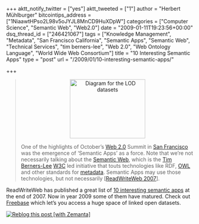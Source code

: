 +++
aktt_notify_twitter = ["yes"]
aktt_tweeted = ["1"]
author = "Herbert Mühlburger"
bitcointips_address = ["1NiaawtHPso2L98v5oJYJL8MnCD9HuXDpW"]
categories = ["Computer Science", "Semantic Web", "Web2.0"]
date = "2009-01-11T19:23:56+00:00"
dsq_thread_id = ["246421067"]
tags = ["Knowledge Management", "Metadata", "San Francisco California", "Semantic Apps", "Semantic Web", "Technical Services", "tim berners-lee", "Web 2.0", "Web Ontology Language", "World Wide Web Consortium"]
title = "10 Interesting Semantic Apps"
type = "post"
url = "/2009/01/10-interesting-semantic-apps/"

+++
<blockquote style="text-align: left;">
  <div class="zemanta-img zemanta-action-dragged">
    <p style="text-align: center;">
      <a href="http://en.wikipedia.org/wiki/Image:Linking-Open-Data-diagram_2008-03-31.png"><img class="aligncenter" title="Diagram for the Linking Open Data Datasets" src="http://upload.wikimedia.org/wikipedia/en/thumb/5/55/Linking-Open-Data-diagram_2008-03-31.png/202px-Linking-Open-Data-diagram_2008-03-31.png" alt="Diagram for the LOD datasets" width="202" height="158" /></a>
    </p>
  </div>
  
  <p>
    One of the highlights of October&#8217;s <a class="zem_slink" title="Web 2.0" rel="wikipedia" href="http://en.wikipedia.org/wiki/Web_2.0">Web 2.0</a> Summit in <a class="zem_slink" title="San Francisco, California" rel="geolocation" href="http://maps.google.com/maps?ll=37.7793,-122.4192&spn=0.1,0.1&q=37.7793,-122.4192%20%28San%20Francisco%2C%20California%29&t=h">San Francisco</a> was the emergence of &#8216;Semantic Apps&#8217; as a force. Note that we&#8217;re not necessarily talking about the <a class="zem_slink" title="Semantic Web" rel="wikipedia" href="http://en.wikipedia.org/wiki/Semantic_Web">Semantic Web</a>, which is the <a class="zem_slink" title="Tim Berners-Lee" rel="homepage" href="http://www.w3.org/People/Berners-Lee/">Tim Berners-Lee</a> <a class="zem_slink" title="World Wide Web Consortium" rel="homepage" href="http://www.w3.org/">W3C</a> led initiative that touts technologies like RDF, <a class="zem_slink" title="Web Ontology Language" rel="wikipedia" href="http://en.wikipedia.org/wiki/Web_Ontology_Language">OWL</a> and other standards for <a class="zem_slink" title="Metadata" rel="wikipedia" href="http://en.wikipedia.org/wiki/Metadata">metadata</a>. Semantic Apps may use those technologies, but not necessarily [<a href="http://www.readwriteweb.com/archives/10_semantic_apps_to_watch.php" target="_blank">ReadWriteWeb 2007</a>].
  </p>
</blockquote>

<p style="text-align: left;">
  ReadWriteWeb has published a great list of <a title="10 interesting semantic apps to watch" href="http://www.readwriteweb.com/archives/10_semantic_apps_to_watch.php" target="_blank">10 interesting semantic apps</a> at the end of 2007. Now in year 2009 some of them have matured. Check out <a title="Freebase" href="http://www.freebase.com" target="_blank">Freebase</a> which let&#8217;s you access a huge space of linked open datasets.
</p>

<div class="zemanta-pixie">
  <a class="zemanta-pixie-a" title="Zemified by Zemanta" href="http://reblog.zemanta.com/zemified/a08b1370-9dc6-41ae-b22c-65fe39f48ec0/"><img class="zemanta-pixie-img" src="http://img.zemanta.com/reblog_e.png?x-id=a08b1370-9dc6-41ae-b22c-65fe39f48ec0" alt="Reblog this post [with Zemanta]" /></a>
</div>